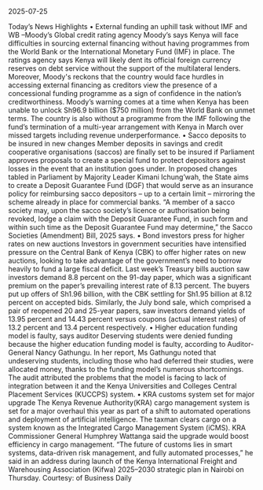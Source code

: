 2025-07-25

Today’s News Highlights
• External funding an uphill task without IMF and WB –Moody’s
Global credit rating agency Moody’s says Kenya will face difficulties in sourcing external financing without having programmes from the World Bank or the International Monetary Fund (IMF) in place. The ratings agency says Kenya will likely dent its official foreign currency reserves on debt service without the support of the multilateral lenders. Moreover, Moody's reckons that the country would face hurdles in accessing external financing as creditors view the presence of a concessional funding programme as a sign of confidence in the nation’s creditworthiness. Moody’s warning comes at a time when Kenya has been unable to unlock Sh96.9 billion ($750 million) from the World Bank on unmet terms. The country is also without a programme from the IMF following the fund’s termination of a multi-year arrangement with Kenya in March over missed targets including revenue underperformance. 
• Sacco deposits to be insured in new changes
Member deposits in savings and credit cooperative organisations (saccos) are finally set to be insured if Parliament approves proposals to create a special fund to protect depositors against losses in the event that an institution goes under. In proposed changes tabled in Parliament by Majority Leader Kimani Ichung’wah, the State aims to create a Deposit Guarantee Fund (DGF) that would serve as an insurance policy for reimbursing sacco depositors – up to a certain limit – mirroring the scheme already in place for commercial banks. “A member of a sacco society may, upon the sacco society’s licence or authorisation being revoked, lodge a claim with the Deposit Guarantee Fund, in such form and within such time as the Deposit Guarantee Fund may determine,” the Sacco Societies (Amendment) Bill, 2025 says. 
•  Bond investors press for higher rates on new auctions
Investors in government securities have intensified pressure on the Central Bank of Kenya (CBK) to offer higher rates on new auctions, looking to take advantage of the government’s need to borrow heavily to fund a large fiscal deficit. Last week’s Treasury bills auction saw investors demand 8.8 percent on the 91-day paper, which was a significant premium on the paper’s prevailing interest rate of 8.13 percent. The buyers put up offers of Sh1.96 billion, with the CBK settling for Sh1.95 billion at 8.12 percent on accepted bids. Similarly, the July bond sale, which comprised a pair of reopened 20 and 25-year papers, saw investors demand yields of 13.95 percent and 14.43 percent versus coupons (actual interest rates) of 13.2 percent and 13.4 percent respectively. 
• Higher education funding model is faulty, says auditor
Deserving students were denied funding because the higher education funding model is faulty, according to Auditor-General Nancy Gathungu. In her report, Ms Gathungu noted that undeserving students, including those who had deferred their studies, were allocated money, thanks to the funding model’s numerous shortcomings. The audit attributed the problems that the model is facing to lack of integration between it and the Kenya Universities and Colleges Central Placement Services (KUCCPS) system. 
• KRA customs system set for major upgrade
 The Kenya Revenue Authority(KRA) cargo management system is set for a major overhaul this year as part of a shift to automated operations and deployment of artificial intelligence. The taxman clears cargo on a system known as the Integrated Cargo Management System (iCMS). KRA Commissioner General Humphrey Wattanga said the upgrade would boost efficiency in cargo management. “The future of customs lies in smart systems, data-driven risk management, and fully automated processes,” he said in an address during launch of the Kenya International Freight and Warehousing Association (Kifwa) 2025–2030 strategic plan in Nairobi on Thursday.
Courtesy: of Business Daily